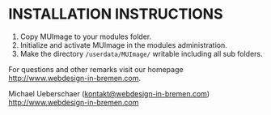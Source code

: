 INSTALLATION INSTRUCTIONS
=========================

1) Copy MUImage to your modules folder.
2) Initialize and activate MUImage in the modules administration.
3) Make the directory `/userdata/MUImage/` writable including all sub folders.

For questions and other remarks visit our homepage http://www.webdesign-in-bremen.com.

Michael Ueberschaer (kontakt@webdesign-in-bremen.com)
http://www.webdesign-in-bremen.com
